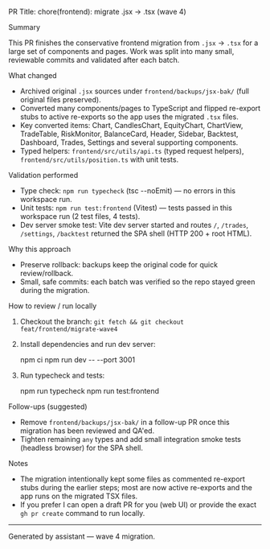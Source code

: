 
PR Title: chore(frontend): migrate .jsx → .tsx (wave 4)

Summary

This PR finishes the conservative frontend migration from `.jsx` → `.tsx` for a large set of components and pages. Work was split into many small, reviewable commits and validated after each batch.

What changed

- Archived original `.jsx` sources under `frontend/backups/jsx-bak/` (full original files preserved).
- Converted many components/pages to TypeScript and flipped re-export stubs to active re-exports so the app uses the migrated `.tsx` files.
- Key converted items: Chart, CandlesChart, EquityChart, ChartView, TradeTable, RiskMonitor, BalanceCard, Header, Sidebar, Backtest, Dashboard, Trades, Settings and several supporting components.
- Typed helpers: `frontend/src/utils/api.ts` (typed request helpers), `frontend/src/utils/position.ts` with unit tests.

Validation performed

- Type check: `npm run typecheck` (tsc --noEmit) — no errors in this workspace run.
- Unit tests: `npm run test:frontend` (Vitest) — tests passed in this workspace run (2 test files, 4 tests).
- Dev server smoke test: Vite dev server started and routes `/`, `/trades`, `/settings`, `/backtest` returned the SPA shell (HTTP 200 + root HTML).

Why this approach

- Preserve rollback: backups keep the original code for quick review/rollback.
- Small, safe commits: each batch was verified so the repo stayed green during the migration.

How to review / run locally

1. Checkout the branch: `git fetch && git checkout feat/frontend/migrate-wave4`
2. Install dependencies and run dev server:

   npm ci
   npm run dev -- --port 3001

3. Run typecheck and tests:

   npm run typecheck
   npm run test:frontend

Follow-ups (suggested)

- Remove `frontend/backups/jsx-bak/` in a follow-up PR once this migration has been reviewed and QA'ed.
- Tighten remaining `any` types and add small integration smoke tests (headless browser) for the SPA shell.

Notes

- The migration intentionally kept some files as commented re-export stubs during the earlier steps; most are now active re-exports and the app runs on the migrated TSX files.
- If you prefer I can open a draft PR for you (web UI) or provide the exact `gh pr create` command to run locally.

---

Generated by assistant — wave 4 migration.